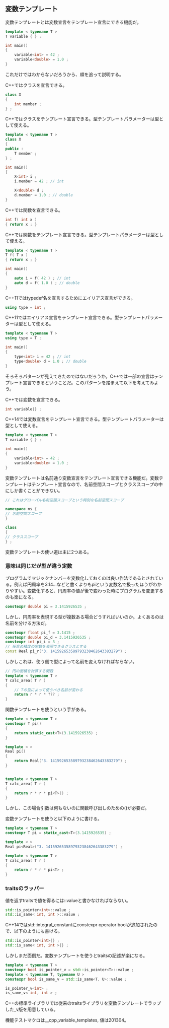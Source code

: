 ## 変数テンプレート

変数テンプレートとは変数宣言をテンプレート宣言にできる機能だ。

~~~cpp
template < typename T >
T variable { } ;

int main()
{
    variable<int> = 42 ;
    variable<double> = 1.0 ;
}
~~~

これだけではわからないだろうから、順を追って説明する。

C++ではクラスを宣言できる。

~~~cpp
class X
{
    int member ;
} ;
~~~

C++ではクラスをテンプレート宣言できる。型テンプレートパラメーターは型として使える。


~~~cpp
template < typename T >
class X
{
public :
    T member ;
} ;

int main()
{
    X<int> i ;
    i.member = 42 ; // int

    X<double> d ;
    d.member = 1.0 ; // double
}
~~~

C++では関数を宣言できる。

~~~cpp
int f( int x )
{ return x ; }
~~~

C++では関数をテンプレート宣言できる。型テンプレートパラメーターは型として使える。


~~~cpp
template < typename T >
T f( T x )
{ return x ; }

int main()
{
    auto i = f( 42 ) ; // int
    auto d = f( 1.0 ) ; // double
}
~~~

C++11ではtypedef名を宣言するためにエイリアス宣言ができる。


~~~cpp
using type = int ;
~~~

C++11ではエイリアス宣言をテンプレート宣言できる。型テンプレートパラメーターは型として使える。

~~~cpp
template < typename T >
using type = T ;

int main()
{
    type<int> i = 42 ; // int
    type<double> d = 1.0 ; // double
}
~~~

そろそろパターンが見えてきたのではないだろうか。C++では一部の宣言はテンプレート宣言できるということだ。このパターンを踏まえて以下を考えてみよう。


C++では変数を宣言できる。

~~~cpp
int variable{} ;
~~~

C++14では変数宣言をテンプレート宣言できる。型テンプレートパラメーターは型として使える。

~~~cpp
template < typename T >
T variable { } ;

int main()
{
    variable<int> = 42 ;
    variable<double> = 1.0 ;
}
~~~


変数テンプレートは名前通り変数宣言をテンプレート宣言できる機能だ。変数テンプレートはテンプレート宣言なので、名前空間スコープとクラススコープの中にしか書くことができない。

~~~cpp
// これはグローバル名前空間スコープという特別な名前空間スコープ

namespace ns {
// 名前空間スコープ
}

class
{
// クラススコープ
} ;
~~~

変数テンプレートの使い道は主に2つある。


### 意味は同じだが型が違う定数

プログラムでマジックナンバーを変数化しておくのは良い作法であるとされている。例えば円周率を3.14...などと書くよりもpiという変数名で扱ったほうがわかりやすい。変数化すると、円周率の値が後で変わった時にプログラムを変更するのも楽になる。


~~~cpp
constexpr double pi = 3.1415926535 ;
~~~

しかし、円周率を表現する型が複数ある場合どうすればいいのか。よくあるのは名前を分ける方法だ。

~~~c++
constexpr float pi_f = 3.1415 ;
constexpr double pi_d = 3.1415926535 ;
constexpr int pi_i = 3 ;
// 任意の精度の実数を表現できるクラスとする
const Real pi_r("3. 141592653589793238462643383279") ;
~~~

しかしこれは、使う側で型によって名前を変えなければならない。


~~~c++
// 円の面積を計算する関数
template < typename T >
T calc_area( T r )
{
    // Tの型によって使うべき名前が変わる
    return r * r * ??? ;
}
~~~

関数テンプレートを使うという手がある。


~~~c++
template < typename T >
constexpr T pi()
{
    return static_cast<T>(3.1415926535) ;
}

template < >
Real pi()
{
    return Real("3. 141592653589793238462643383279") ;
}


template < typename T >
T calc_area( T r )
{
    return r * r * pi<T>() ;
}
~~~

しかし、この場合引数は何もないのに関数呼び出しのための()が必要だ。

変数テンプレートを使うと以下のように書ける。


~~~c++
template < typename T >
constexpr T pi = static_cast<T>(3.1415926535) ;

template < >
Real pi<Real>("3. 141592653589793238462643383279") ;

template < typename T >
T calc_area( T r )
{
    return r * r * pi<T> ;
}
~~~


### traitsのラッパー

値を返すtraitsで値を得るには::valueと書かなければならない。

~~~cpp
std::is_pointer<int>::value ;
std::is_same< int, int >::value ;
~~~

C++14ではstd::integral_constantにconstexpr operator boolが追加されたので、以下のようにも書ける。

~~~cpp
std::is_pointer<int>{} ;
std::is_same< int, int >{} ;
~~~

しかしまだ面倒だ。変数テンプレートを使うとtraitsの記述が楽になる。

~~~c++
template < typename T >
constexpr bool is_pointer_v = std::is_pointer<T>::value ;
template < typename T, typename U >
constexpr bool is_same_v = std::is_same<T, U>::value ;

is_pointer_v<int> ;
is_same_v< int, int > ;
~~~

C++の標準ライブラリでは従来のtraitsライブラリを変数テンプレートでラップした_v版を用意している。

機能テストマクロは__cpp_variable_templates, 値は201304。
